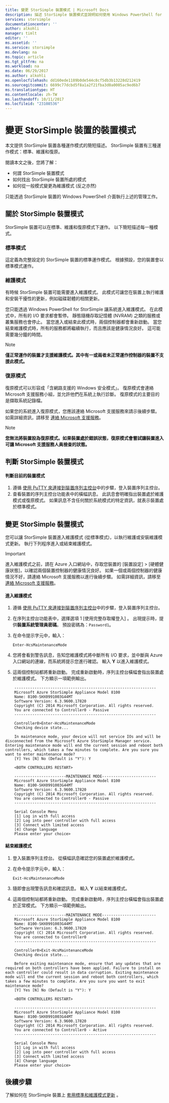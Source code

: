 ```yaml
---
title: 變更 StorSimple 裝置模式 | Microsoft Docs
description: 描述 StorSimple 裝置模式並說明如何使用 Windows PowerShell for StorSimple 來變更裝置的模式。
services: storsimple
documentationcenter: ''
author: alkohli
manager: timlt
editor: ''
ms.assetid: ''
ms.service: storsimple
ms.devlang: na
ms.topic: article
ms.tgt_pltfrm: na
ms.workload: na
ms.date: 06/29/2017
ms.author: alkohli
ms.openlocfilehash: dd160ede1189b0de544c8cf5db3b13228d212419
ms.sourcegitcommit: 6699c77dcbd5f8a1a2f21fba3d0a0005ac9ed6b7
ms.translationtype: HT
ms.contentlocale: zh-TW
ms.lasthandoff: 10/11/2017
ms.locfileid: "23108536"
---
```

# <a name="change-the-device-mode-on-your-storsimple-device"></a>變更 StorSimple 裝置的裝置模式

本文提供 StorSimple 裝置各種運作模式的簡短描述。 StorSimple 裝置有三種運作模式：標準、維護和復原。

閱讀本文之後，您將了解：

* 何謂 StorSimple 裝置模式
* 如何找出 StorSimple 裝置所處的模式
* 如何從一般模式變更為維護模式 (反之亦然) 

只能透過 StorSimple 裝置的 Windows PowerShell 介面執行上述的管理工作。

## <a name="about-storsimple-device-modes"></a>關於 StorSimple 裝置模式

StorSimple 裝置可以在標準、維護和復原模式下運作。 以下簡短描述每一種模式。

### <a name="normal-mode"></a>標準模式

這定義為完整設定的 StorSimple 裝置的標準運作模式。 根據預設，您的裝置會以標準模式運作。

### <a name="maintenance-mode"></a>維護模式

有時候 StorSimple 裝置可能需要進入維護模式。 此模式可讓您在裝置上執行維護和安裝干擾性的更新，例如磁碟韌體的相關更新。

您只能透過 Windows PowerShell for StorSimple 讓系統進入維護模式。 在此模式中，所有的 I/O 要求都會暫停。 靜態隨機存取記憶體 (NVRAM) 之類的服務或叢集服務也會停止。 當您進入或結束此模式時，兩個控制器都會重新啟動。 當您結束維護模式時，所有的服務都將繼續執行，而且應該是健康情況良好。 這可能需要幾分鐘的時間。

> [!NOTE]
> **僅正常運作的裝置才支援維護模式。其中有一或兩者未正常運作控制器的裝置不支援此模式。**


### <a name="recovery-mode"></a>復原模式

復原模式可以形容成「含網路支援的 Windows 安全模式」。 復原模式會連絡 Microsoft 支援服務小組，並允許他們在系統上執行診斷。 復原模式的主要目的是擷取系統記錄檔。

如果您的系統進入復原模式，您應該連絡 Microsoft 支援服務來請示後續步驟。 如需詳細資訊，請移至 [連絡 Microsoft 支援服務](storsimple-8000-contact-microsoft-support.md)。

> [!NOTE]
> **您無法將裝置設為復原模式。如果裝置處於錯誤狀態，復原模式會嘗試讓裝置進入可讓 Microsoft 支援服務人員檢查的狀態。**

## <a name="determine-storsimple-device-mode"></a>判斷 StorSimple 裝置模式

#### <a name="to-determine-the-current-device-mode"></a>判斷目前的裝置模式

1. 遵循 [使用 PuTTY 來連接到裝置序列主控台](storsimple-8000-deployment-walkthrough-u2.md#use-putty-to-connect-to-the-device-serial-console)中的步驟，登入裝置序列主控台。
2. 查看裝置的序列主控台功能表中的橫幅訊息。 此訊息會明確指出裝置處於維護模式或復原模式。 如果訊息不含任何關於系統模式的特定資訊，就表示裝置處於標準模式。

## <a name="change-the-storsimple-device-mode"></a>變更 StorSimple 裝置模式

您可以讓 StorSimple 裝置進入維護模式 (從標準模式)，以執行維護或安裝維護模式更新。 執行下列程序進入或結束維護模式。

> [!IMPORTANT]
> 進入維護模式之前，請在 Azure 入口網站中，存取您裝置的 [裝置設定] > [硬體健康狀態]，以確認兩個裝置控制器的健康情況良好。 如果一個或兩個控制器的健康情況不好，請連絡 Microsoft 支援服務以進行後續步驟。 如需詳細資訊，請移至 [連絡 Microsoft 支援服務](storsimple-8000-contact-microsoft-support.md)。
 

#### <a name="to-enter-maintenance-mode"></a>進入維護模式

1. 遵循 [使用 PuTTY 來連接到裝置序列主控台](storsimple-8000-deployment-walkthrough-u2.md#use-putty-to-connect-to-the-device-serial-console)中的步驟，登入裝置序列主控台。
2. 在序列主控台功能表中，選擇選項 1 [使用完整存取權登入] 。 出現提示時，提供**裝置系統管理員密碼**。 預設密碼為：`Password1`。
3. 在命令提示字元中，輸入： 
   
    `Enter-HcsMaintenanceMode`
4. 您將會看到警告訊息，告知您維護模式將中斷所有 I/O 要求，並中斷與 Azure 入口網站的連線，而系統將提示您進行確認。 輸入 **Y** 以進入維護模式。
5. 這兩個控制站都將重新啟動。 完成重新啟動時，序列主控台橫幅會指出裝置處於維護模式。 下方顯示一項範例輸出。

```
    ---------------------------------------------------------------
    Microsoft Azure StorSimple Appliance Model 8100
    Name: 8100-SHX0991003G44MT
    Software Version: 6.3.9600.17820
    Copyright (C) 2014 Microsoft Corporation. All rights reserved.
    You are connected to Controller0 - Passive
    ---------------------------------------------------------------

    Controller0>Enter-HcsMaintenanceMode
    Checking device state...

    In maintenance mode, your device will not service IOs and will be disconnected from the Microsoft Azure StorSimple Manager service. Entering maintenance mode will end the current session and reboot both controllers, which takes a few minutes to complete. Are you sure you want to enter maintenance mode?
    [Y] Yes [N] No (Default is "Y"): Y

    <BOTH CONTROLLERS RESTART>

    -----------------------MAINTENANCE MODE------------------------
    Microsoft Azure StorSimple Appliance Model 8100
    Name: 8100-SHX0991003G44MT
    Software Version: 6.3.9600.17820
    Copyright (C) 2014 Microsoft Corporation. All rights reserved.
    You are connected to Controller0 - Passive
    ---------------------------------------------------------------

    Serial Console Menu
    [1] Log in with full access
    [2] Log into peer controller with full access
    [3] Connect with limited access
    [4] Change language
    Please enter your choice>

```

#### <a name="to-exit-maintenance-mode"></a>結束維護模式

1. 登入裝置序列主控台。 從橫幅訊息確認您的裝置處於維護模式。
2. 在命令提示字元中，輸入：
   
    `Exit-HcsMaintenanceMode`
3. 隨即會出現警告訊息和確認訊息。 輸入 **Y** 以結束維護模式。
4. 這兩個控制站都將重新啟動。 完成重新啟動時，序列主控台橫幅會指出裝置處於正常模式。 下方顯示一項範例輸出。

```
    -----------------------MAINTENANCE MODE------------------------
    Microsoft Azure StorSimple Appliance Model 8100
    Name: 8100-SHX0991003G44MT
    Software Version: 6.3.9600.17820
    Copyright (C) 2014 Microsoft Corporation. All rights reserved.
    You are connected to Controller0
    ---------------------------------------------------------------

    Controller0>Exit-HcsMaintenanceMode
    Checking device state...

    Before exiting maintenance mode, ensure that any updates that are required on both controllers have been applied. Failure to install on each controller could result in data corruption. Exiting maintenance mode will end the current session and reboot both controllers, which takes a few minutes to complete. Are you sure you want to exit maintenance mode?
    [Y] Yes [N] No (Default is "Y"): Y

    <BOTH CONTROLLERS RESTART>

    ---------------------------------------------------------------
    Microsoft Azure StorSimple Appliance Model 8100
    Name: 8100-SHX0991003G44MT
    Software Version: 6.3.9600.17820
    Copyright (C) 2014 Microsoft Corporation. All rights reserved.
    You are connected to Controller0 - Active
    ---------------------------------------------------------------

    Serial Console Menu
    [1] Log in with full access
    [2] Log into peer controller with full access
    [3] Connect with limited access
    [4] Change language
    Please enter your choice>
```

## <a name="next-steps"></a>後續步驟

了解如何在 StorSimple 裝置上 [套用標準和維護模式更新](storsimple-update-device.md) 。

